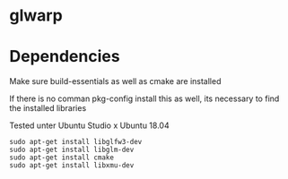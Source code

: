 # glwarp


# Dependencies

Make sure build-essentials as well as cmake are installed

If there is no comman pkg-config install this as well, its necessary to find the installed libraries


Tested unter Ubuntu Studio x
Ubuntu 18.04


```
sudo apt-get install libglfw3-dev
sudo apt-get install libglm-dev 
sudo apt-get install cmake
sudo apt-get install libxmu-dev
```

